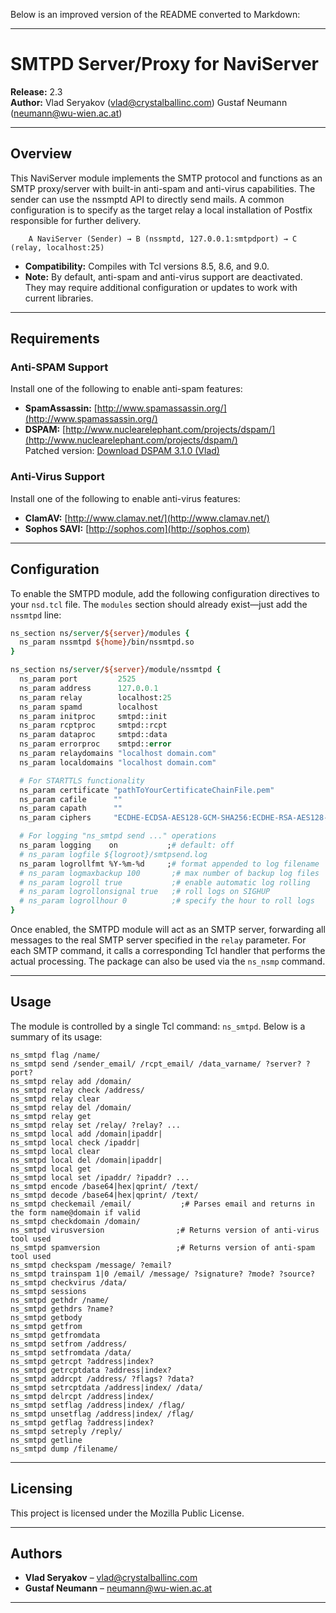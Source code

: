 Below is an improved version of the README converted to Markdown:

---

# SMTPD Server/Proxy for NaviServer

**Release:** 2.3  
**Author:** Vlad Seryakov (<vlad@crystalballinc.com>) Gustaf Neumann (<neumann@wu-wien.ac.at>)

---

## Overview

This NaviServer module implements the SMTP protocol and functions as an SMTP proxy/server with built-in anti-spam and anti-virus capabilities. The sender can use the nssmptd API to directly send mails. A common configuration is to specify as the target relay a local installation of Postfix responsible for further delivery.

```
    A NaviServer (Sender) → B (nssmptd, 127.0.0.1:smtpdport) → C (relay, localhost:25)
```

- **Compatibility:** Compiles with Tcl versions 8.5, 8.6, and 9.0.
- **Note:** By default, anti-spam and anti-virus support are deactivated. They may require additional configuration or updates to work with current libraries.

---

## Requirements

### Anti-SPAM Support

Install one of the following to enable anti-spam features:

- **SpamAssassin:** [http://www.spamassassin.org/](http://www.spamassassin.org/)
- **DSPAM:** [http://www.nuclearelephant.com/projects/dspam/](http://www.nuclearelephant.com/projects/dspam/)  
  Patched version: [Download DSPAM 3.1.0 (Vlad)](http://www.crystalballinc.com/vlad/dspam-3.1.0-vlad-src.tar.gz)

### Anti-Virus Support

Install one of the following to enable anti-virus features:

- **ClamAV:** [http://www.clamav.net/](http://www.clamav.net/)
- **Sophos SAVI:** [http://sophos.com](http://sophos.com)

---

## Configuration

To enable the SMTPD module, add the following configuration directives to your `nsd.tcl` file. The `modules` section should already exist—just add the `nssmtpd` line:

```tcl
ns_section ns/server/${server}/modules {
  ns_param nssmtpd ${home}/bin/nssmtpd.so
}

ns_section ns/server/${server}/module/nssmtpd {
  ns_param port         2525
  ns_param address      127.0.0.1
  ns_param relay        localhost:25
  ns_param spamd        localhost
  ns_param initproc     smtpd::init
  ns_param rcptproc     smtpd::rcpt
  ns_param dataproc     smtpd::data
  ns_param errorproc    smtpd::error
  ns_param relaydomains "localhost domain.com"
  ns_param localdomains "localhost domain.com"

  # For STARTTLS functionality
  ns_param certificate "pathToYourCertificateChainFile.pem"
  ns_param cafile      ""
  ns_param capath      ""
  ns_param ciphers     "ECDHE-ECDSA-AES128-GCM-SHA256:ECDHE-RSA-AES128-GCM-SHA256:ECDHE-ECDSA-AES256-GCM-SHA384:ECDHE-RSA-AES256-GCM-SHA384:ECDHE-ECDSA-CHACHA20-POLY1305:ECDHE-RSA-CHACHA20-POLY1305:DHE-RSA-AES128-GCM-SHA256:DHE-RSA-AES256-GCM-SHA384:DHE-RSA-CHACHA20-POLY1305"

  # For logging "ns_smtpd send ..." operations
  ns_param logging    on           ;# default: off
  # ns_param logfile ${logroot}/smtpsend.log
  ns_param logrollfmt %Y-%m-%d     ;# format appended to log filename
  # ns_param logmaxbackup 100       ;# max number of backup log files
  # ns_param logroll true           ;# enable automatic log rolling
  # ns_param logrollonsignal true   ;# roll logs on SIGHUP
  # ns_param logrollhour 0          ;# specify the hour to roll logs
}
```

Once enabled, the SMTPD module will act as an SMTP server, forwarding all messages to the real SMTP server specified in the `relay` parameter. For each SMTP command, it calls a corresponding Tcl handler that performs the actual processing. The package can also be used via the `ns_nsmp` command.

---

## Usage

The module is controlled by a single Tcl command: `ns_smtpd`. Below is a summary of its usage:

```
ns_smtpd flag /name/
ns_smtpd send /sender_email/ /rcpt_email/ /data_varname/ ?server? ?port?
ns_smtpd relay add /domain/
ns_smtpd relay check /address/
ns_smtpd relay clear
ns_smtpd relay del /domain/
ns_smtpd relay get
ns_smtpd relay set /relay/ ?relay? ...
ns_smtpd local add /domain|ipaddr|
ns_smtpd local check /ipaddr|
ns_smtpd local clear
ns_smtpd local del /domain|ipaddr|
ns_smtpd local get
ns_smtpd local set /ipaddr/ ?ipaddr? ...
ns_smtpd encode /base64|hex|qprint/ /text/
ns_smtpd decode /base64|hex|qprint/ /text/
ns_smtpd checkemail /email/           ;# Parses email and returns in the form name@domain if valid
ns_smtpd checkdomain /domain/
ns_smtpd virusversion                ;# Returns version of anti-virus tool used
ns_smtpd spamversion                 ;# Returns version of anti-spam tool used
ns_smtpd checkspam /message/ ?email?
ns_smtpd trainspam 1|0 /email/ /message/ ?signature? ?mode? ?source?
ns_smtpd checkvirus /data/
ns_smtpd sessions
ns_smtpd gethdr /name/
ns_smtpd gethdrs ?name?
ns_smtpd getbody
ns_smtpd getfrom
ns_smtpd getfromdata
ns_smtpd setfrom /address/
ns_smtpd setfromdata /data/
ns_smtpd getrcpt ?address|index?
ns_smtpd getrcptdata ?address|index?
ns_smtpd addrcpt /address/ ?flags? ?data?
ns_smtpd setrcptdata /address|index/ /data/
ns_smtpd delrcpt /address|index/
ns_smtpd setflag /address|index/ /flag/
ns_smtpd unsetflag /address|index/ /flag/
ns_smtpd getflag ?address|index?
ns_smtpd setreply /reply/
ns_smtpd getline
ns_smtpd dump /filename/
```

---

## Licensing

This project is licensed under the Mozilla Public License.

---

## Authors

- **Vlad Seryakov** – <vlad@crystalballinc.com>
- **Gustaf Neumann** – <neumann@wu-wien.ac.at>

---